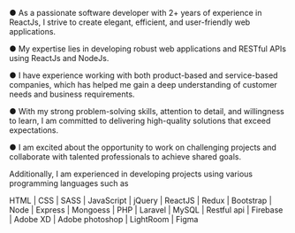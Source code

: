 ● As a passionate software developer with 2+ years of experience in ReactJs, I strive to create elegant, efficient, and user-friendly web applications. 

● My expertise lies in developing robust web applications and RESTful APIs using ReactJs and NodeJs.

● I have experience working with both product-based and service-based companies, which has helped me gain a deep understanding of customer needs and business requirements.

● With my strong problem-solving skills, attention to detail, and willingness to learn, I am committed to delivering high-quality solutions that exceed expectations.

● I am excited about the opportunity to work on challenging projects and collaborate with talented professionals to achieve shared goals.

Additionally, I am experienced in developing projects using various programming languages such as

HTML | CSS | SASS | JavaScript | jQuery | ReactJS | Redux | Bootstrap | Node | Express | Mongoess | PHP | Laravel | MySQL | Restful api | Firebase | Adobe XD | Adobe photoshop | LightRoom | Figma
